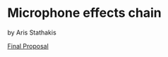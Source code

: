 # Microphone effects chain

by Aris Stathakis

[Final
Proposal](https://storage.googleapis.com/summerofcode-prod.appspot.com/gsoc/core_project/doc/4745309562339328_1491224579_proposal.pdf?Expires=1494150950&GoogleAccessId=summerofcode-prod%40appspot.gserviceaccount.com&Signature=FX6XeaanVWPxnGqIqIfDDmOCnnNcnFY1ZBJ1aGyQIa%2FzzBd8V%2FICZls1sqHSZTx2EOZRncwElKwSMo0P6l0PNfCsJQbVKWnCeSqljSXkobKyfg17uSANj4eddp3q7UVqeR%2FI%2FED3EuvcZDawGOQso1H2PeY%2BE56S3Nyi62niopGvwkFQRVyd9CVBo3U3fGAeG%2F7ig1TIuIkcc1ajcnDj%2Fq60FcEotRKl1k1lh5MmfrCKrjHgGLfYFM7xUByi8RemBQD86Y7%2B0TAojuqoP%2BzjpSr7%2FazPGxwJWfemMEInnOK0WqduD1oif4UnFN1jzzJ0VSikzzwFR8AYIHY2I%2BTcsA%3D%3D)
